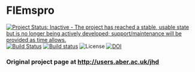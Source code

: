 
# FIEmspro 
[![Project Status: Inactive - The project has reached a stable, usable state but is no longer being actively developed; support/maintenance will be provided as time allows.](http://www.repostatus.org/badges/0.1.0/inactive.svg)](http://www.repostatus.org/#inactive) [![Build Status](https://travis-ci.org/aberHRML/FIEmspro.svg?branch=master)](https://travis-ci.org/aberHRML/FIEmspro) [![Build status](https://ci.appveyor.com/api/projects/status/3inyx9ob77cnx5u3/branch/master?svg=true)](https://ci.appveyor.com/project/wilsontom/fiemspro/branch/master) 
![License](https://img.shields.io/badge/license-GNU%20GPL%20v2.0-blue.svg "GNU GPL v2.0")
[![DOI](https://zenodo.org/badge/18139/wilsontom/FIEmspro.svg)](https://zenodo.org/badge/latestdoi/18139/wilsontom/FIEmspro)

### Original project page at http://users.aber.ac.uk/jhd

